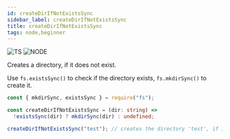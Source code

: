 ```yaml
---
id: createDirIfNotExistsSync
sidebar_label: createDirIfNotExistsSync
title: createDirIfNotExistsSync
tags: node,beginner
---
```


![TS](https://img.shields.io/badge/supports-typescript-blue.svg?style=flat-square)
![NODE](https://img.shields.io/badge/supports-nodejs-green.svg?style=flat-square)

Creates a directory, if it does not exist.

Use `fs.existsSync()` to check if the directory exists, `fs.mkdirSync()` to create it.

```ts
const { mkdirSync, existsSync } = require("fs");

const createDirIfNotExistsSync = (dir: string) =>
  !existsSync(dir) ? mkdirSync(dir) : undefined;
```

```ts
createDirIfNotExistsSync("test"); // creates the directory 'test', if it doesn't exist
```
